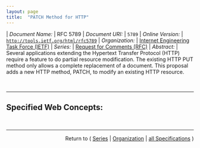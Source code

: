 ```yaml
---
layout: page
title:  "PATCH Method for HTTP"
---
```


| *Document Name:* | RFC 5789
| *Document URI:* | `5789`
| *Online Version:* | [`http://tools.ietf.org/html/rfc5789`](http://tools.ietf.org/html/rfc5789)
| *Organization:* | [Internet Engineering Task Force (IETF)](..  "List of specification series by this organization")
| *Series:* | [Request for Comments (RFC)](.  "List of specifications in this series")
| *Abstract:* | Several applications extending the Hypertext Transfer Protocol (HTTP) require a feature to do partial resource modification. The existing HTTP PUT method only allows a complete replacement of a document. This proposal adds a new HTTP method, PATCH, to modify an existing HTTP resource.

<br/>
<hr/>

## Specified Web Concepts:



<br/>
<hr/>

<p style="text-align: right">Return to ( <a href="./">Series</a> | <a href="../">Organization</a> | <a href="../../">all Specifications</a> )</p>